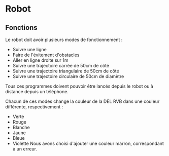 # Robot
## Fonctions
Le robot doit avoir plusieurs modes de fonctionnement :
- Suivre une ligne
- Faire de l'évitement d'obstacles
- Aller en ligne droite sur 1m
- Suivre une trajectoire carrée de 50cm de côté
- Suivre une trajectoire triangulaire de 50cm de côté
- Suivre une trajectoire circulaire de 50cm de diamètre

Tous ces programmes doivent pouvoir être lancés depuis le robot ou à distance depuis un téléphone.

Chacun de ces modes change la couleur de la DEL RVB dans une couleur différente, respectivement :
- Verte
- Rouge
- Blanche
- Jaune
- Bleue
- Violette
Nous avons choisi d'ajouter une couleur marron, correspondant à un erreur.

